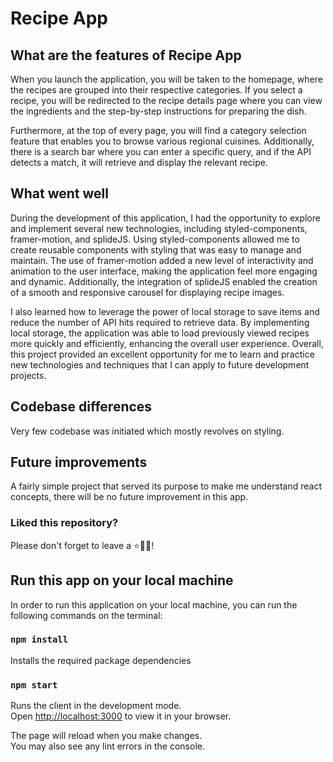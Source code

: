 # Recipe App
## What are the features of Recipe App

When you launch the application, you will be taken to the homepage, where the recipes are grouped into their respective categories. If you select a recipe, you will be redirected to the recipe details page where you can view the ingredients and the step-by-step instructions for preparing the dish.

Furthermore, at the top of every page, you will find a category selection feature that enables you to browse various regional cuisines. Additionally, there is a search bar where you can enter a specific query, and if the API detects a match, it will retrieve and display the relevant recipe.

## What went well

During the development of this application, I had the opportunity to explore and implement several new technologies, including styled-components, framer-motion, and splideJS. Using styled-components allowed me to create reusable components with styling that was easy to manage and maintain. The use of framer-motion added a new level of interactivity and animation to the user interface, making the application feel more engaging and dynamic. Additionally, the integration of splideJS enabled the creation of a smooth and responsive carousel for displaying recipe images.

 I also learned how to leverage the power of local storage to save items and reduce the number of API hits required to retrieve data. By implementing local storage, the application was able to load previously viewed recipes more quickly and efficiently, enhancing the overall user experience. Overall, this project provided an excellent opportunity for me to learn and practice new technologies and techniques that I can apply to future development projects.


## Codebase differences

Very few codebase was initiated which mostly revolves on styling.

## Future improvements

A fairly simple project that served its purpose to make me understand react concepts, there will be no future improvement in this app.

### Liked this repository?

Please don't forget to leave a ⭐🙏🏻!

## Run this app on your local machine

In order to run this application on your local machine, you can run the following commands on the terminal:

### `npm install`

Installs the required package dependencies

### `npm start`

Runs the client in the development mode.\
Open [http://localhost:3000](http://localhost:3000) to view it in your browser.

The page will reload when you make changes.\
You may also see any lint errors in the console.

